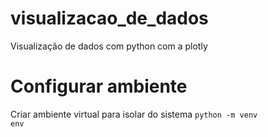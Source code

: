 # visualizacao_de_dados
Visualização de dados com python com a plotly

# Configurar ambiente
Criar ambiente virtual para isolar do sistema
<code>python -m venv env</code>